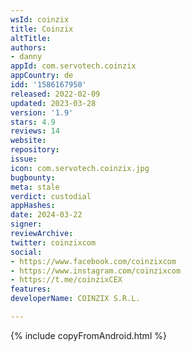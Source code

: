 ```yaml
---
wsId: coinzix
title: Coinzix
altTitle: 
authors:
- danny
appId: com.servotech.coinzix
appCountry: de
idd: '1586167950'
released: 2022-02-09
updated: 2023-03-28
version: '1.9'
stars: 4.9
reviews: 14
website: 
repository: 
issue: 
icon: com.servotech.coinzix.jpg
bugbounty: 
meta: stale
verdict: custodial
appHashes: 
date: 2024-03-22
signer: 
reviewArchive: 
twitter: coinzixcom
social:
- https://www.facebook.com/coinzixcom
- https://www.instagram.com/coinzixcom
- https://t.me/coinzixCEX
features: 
developerName: COINZIX S.R.L.

---
```


{% include copyFromAndroid.html %}

